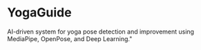 # YogaGuide
AI-driven system for yoga pose detection and improvement using MediaPipe, OpenPose, and Deep Learning."
